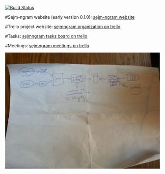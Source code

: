 [![Build Status](https://travis-ci.org/tgrez/sejm-ngram.png?branch=master)](https://travis-ci.org/tgrez/sejm-ngram)

#Sejm-ngram website (early version 0.1.0):
[sejm-ngram website][4]

#Trello project website:
[sejmngram organization on trello][1]

#Tasks:
[sejmngram tasks board on trello][2]

#Meetings:
[sejmngram meetings on trello][3]

![Alt text](/doc/SejmoGram-architecture.jpg "Optional title")



[1]: https://trello.com/sejmngram
[2]: https://trello.com/board/taski/50e60e90d94b35bf5e00057d
[3]: https://trello.com/board/spotkania/50eaea8ed16b3c041b002567
[4]: http://54.225.87.177/visualize.html


